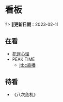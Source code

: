 # 看板 <!-- {docsify-ignore-all} -->

?> 📅**更新日期**：2023-02-11

## 在看

- [犯罪心理](https://www.aikanbot.com/play/466336)
- PEAK TIME
  - [jtbc直播](http://www.92flvtv.com/korea-tv/jtbc4.php)

## 待看

- 《八次危机》
